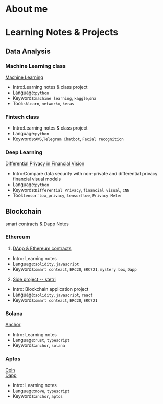 # About me

# Learning Notes & Projects
## Data Analysis
### Machine Learning class
[Machine Learning](https://github.com/cherrytora/SCU_ML)
- Intro:Learning notes & class project
- Language:`python`
- Keywords:`machine learning`, `kaggle`,`sna`
- Tool:`sklearn`, `networkx`, `keras`

### Fintech class
- Intro:Learning notes & class project
- Language:`python`
- Keywords:`AWS`,`Telegram Chatbot`, `Facial recognition`

### Deep Learning
[Differential Privacy in Financial Vision](https://github.com/pecu/FinancialVision/tree/master/The_Protection_of_Data_Sharing_for_Privacy_in_Financial_Vision)
- Intro:Compare data security with non-private and differential privacy financial visual models
- Language:`python`
- Keywords:`Differential Privacy`, `financial visual`, `CNN`
- Tool:`tensorflow_privacy`, `tensorflow`, `Privacy Meter`

## Blockchain
smart contracts & Dapp Notes
### Ethereum
1. [DApp & Ethereum contracts](https://github.com/cherrytora/DApp-N-Ethereum-contracts)
- Intro: Learning notes 
- Language:`solidity`, `javascript`
- Keywords:`smart conteact`, `ERC20`, `ERC721`, `mystery box`, `Dapp`

2. [Side project -- stetri](https://github.com/cherrytora/stetri_web)
- Intro: Blockchain application project
- Language:`solidity`, `javascript`, `react`
- Keywords:`smart conteact`, `ERC20`, `ERC721`

### Solana
[Anchor](https://github.com/cherrytora/Solana-SmartContract-Anchor)
- Intro: Learning notes 
- Language:`rust`, `typescript`
- Keywords:`anchor`, `solana`

### Aptos 
[Coin](https://github.com/cherrytora/aptos-coin-devnet)\
[Dapp](https://github.com/cherrytora/aptos-DApp-devnet)
- Intro: Learning notes 
- Language:`move`, `typescript`
- Keywords:`anchor`, `aptos`

